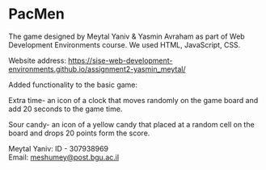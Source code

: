 # PacMen
 
 The game designed by Meytal Yaniv & Yasmin Avraham as part of Web Development Environments course.
 We used HTML, JavaScript, CSS.
 
Website address: https://sise-web-development-environments.github.io/assignment2-yasmin_meytal/

Added functionality to the basic game:

Extra time- an icon of a clock that moves randomly on the game board and add 20 seconds to the game time.

Sour candy- an icon of a yellow candy that placed at a random cell on the board and drops 20 points form the score.

Meytal Yaniv: ID - 307938969  
Email: meshumey@post.bgu.ac.il

